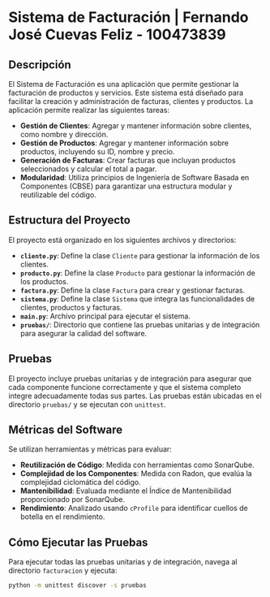 # Sistema de Facturación | Fernando José Cuevas Feliz - 100473839

## Descripción

El Sistema de Facturación es una aplicación que permite gestionar la facturación de productos y servicios. Este sistema está diseñado para facilitar la creación y administración de facturas, clientes y productos. La aplicación permite realizar las siguientes tareas:

- **Gestión de Clientes**: Agregar y mantener información sobre clientes, como nombre y dirección.
- **Gestión de Productos**: Agregar y mantener información sobre productos, incluyendo su ID, nombre y precio.
- **Generación de Facturas**: Crear facturas que incluyan productos seleccionados y calcular el total a pagar.
- **Modularidad**: Utiliza principios de Ingeniería de Software Basada en Componentes (CBSE) para garantizar una estructura modular y reutilizable del código.

## Estructura del Proyecto

El proyecto está organizado en los siguientes archivos y directorios:

- **`cliente.py`**: Define la clase `Cliente` para gestionar la información de los clientes.
- **`producto.py`**: Define la clase `Producto` para gestionar la información de los productos.
- **`factura.py`**: Define la clase `Factura` para crear y gestionar facturas.
- **`sistema.py`**: Define la clase `Sistema` que integra las funcionalidades de clientes, productos y facturas.
- **`main.py`**: Archivo principal para ejecutar el sistema.
- **`pruebas/`**: Directorio que contiene las pruebas unitarias y de integración para asegurar la calidad del software.

## Pruebas

El proyecto incluye pruebas unitarias y de integración para asegurar que cada componente funcione correctamente y que el sistema completo integre adecuadamente todas sus partes. Las pruebas están ubicadas en el directorio `pruebas/` y se ejecutan con `unittest`.

## Métricas del Software

Se utilizan herramientas y métricas para evaluar:

- **Reutilización de Código**: Medida con herramientas como SonarQube.
- **Complejidad de los Componentes**: Medida con Radon, que evalúa la complejidad ciclomática del código.
- **Mantenibilidad**: Evaluada mediante el Índice de Mantenibilidad proporcionado por SonarQube.
- **Rendimiento**: Analizado usando `cProfile` para identificar cuellos de botella en el rendimiento.

## Cómo Ejecutar las Pruebas

Para ejecutar todas las pruebas unitarias y de integración, navega al directorio `facturacion` y ejecuta:

```sh
python -m unittest discover -s pruebas
```
